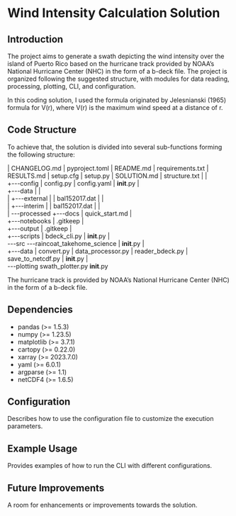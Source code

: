 # Wind Intensity Calculation Solution

## Introduction
The project aims to generate a swath depicting the wind intensity over the island of Puerto Rico based
on the hurricane track provided by NOAA’s National Hurricane Center (NHC) in the form of a b-deck file.
The project is organized following the suggested structure, with modules for data reading, processing, plotting, CLI, and configuration.

In this coding solution, I used the formula originated by Jelesnianski (1965) formula for V(r), where V(r) is the maximum wind speed at a distance of r.

## Code Structure
To achieve that, the solution is divided into several sub-functions forming the following structure:

|   CHANGELOG.md
|   pyproject.toml
|   README.md
|   requirements.txt
|   RESULTS.md
|   setup.cfg
|   setup.py
|   SOLUTION.md
|   structure.txt
|
|       
+---config
|       config.py
|       config.yaml
|       __init__.py
|       
+---data
|   |   
|   +---external
|   |       bal152017.dat
|   |       
|   +---interim
|   |       bal152017.dat
|   |       
|   \---processed
+---docs
|       quick_start.md
|       
+---notebooks
|       .gitkeep
|       
+---output
|       .gitkeep
|       
+---scripts
|       bdeck_cli.py
|       __init__.py
|       
\---src
    \---raincoat_takehome_science
        |   __init__.py
        |   
        +---data
        |       convert.py
        |       data_processor.py
        |       reader_bdeck.py
        |       save_to_netcdf.py
        |       __init__.py
        |       
        \---plotting
                swath_plotter.py
                __init__.py


The hurricane track is provided by NOAA’s National Hurricane Center (NHC) in the form of a b-deck file.

## Dependencies
- pandas (>= 1.5.3)
- numpy (>= 1.23.5)
- matplotlib (>= 3.7.1)
- cartopy (>= 0.22.0)
- xarray (>= 2023.7.0)
- yaml (>= 6.0.1)
- argparse (>= 1.1)
- netCDF4 (>= 1.6.5)


## Configuration
Describes how to use the configuration file to customize the execution parameters.

## Example Usage
Provides examples of how to run the CLI with different configurations.

## Future Improvements
A room for enhancements or improvements towards the solution.
